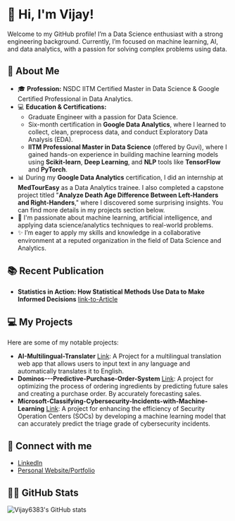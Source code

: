 # 👋 Hi, I'm Vijay!

Welcome to my GitHub profile! I’m a Data Science enthusiast with a strong engineering background. Currently, I’m focused on machine learning, AI, and data analytics, with a passion for solving complex problems using data.

## 🚀 About Me
- 🎓 **Profession:** NSDC IITM Certified Master in Data Science & Google Certified Professional in Data Analytics.
- 💻 **Education & Certifications:**
  - Graduate Engineer with a passion for Data Science.
  - Six-month certification in **Google Data Analytics**, where I learned to collect, clean, preprocess data, and conduct Exploratory Data Analysis (EDA).
  - **IITM Professional Master in Data Science** (offered by Guvi), where I gained hands-on experience in building machine learning models using **Scikit-learn**, **Deep Learning**, and **NLP** tools like **TensorFlow** and **PyTorch**.
- 📊 During my **Google Data Analytics** certification, I did an internship at **MedTourEasy** as a Data Analytics trainee. I also completed a capstone project titled "**Analyze Death Age Difference Between Left-Handers and Right-Handers**," where I discovered some surprising insights. You can find more details in my projects section below.
- 🌱 I'm passionate about machine learning, artificial intelligence, and applying data science/analytics techniques to real-world problems.
- ✨ I’m eager to apply my skills and knowledge in a collaborative environment at a reputed organization in the field of Data Science and Analytics.

## 📚 Recent Publication
- **Statistics in Action: How Statistical Methods Use Data to Make Informed Decisions** [link-to-Article](https://medium.com/@mosesbeard6383/statistics-in-action-how-statistical-methods-use-data-to-make-informed-decisions-33716fc89c00)

## 💻 My Projects
Here are some of my notable projects:
- **AI-Multilingual-Translater** [Link](https://github.com/Vijay6383/AI-Multilingual-Translater): A Project for a multilingual translation web app that allows users to input text in any language and automatically translates it to English.
- **Dominos---Predictive-Purchase-Order-System** [Link](https://github.com/Vijay6383/Dominos---Predictive-Purchase-Order-System): A project for optimizing the process of ordering ingredients by predicting future sales and creating a purchase order. By accurately forecasting sales.
- **Microsoft-Classifying-Cybersecurity-Incidents-with-Machine-Learning** [Link](https://github.com/Vijay6383/Microsoft-Classifying-Cybersecurity-Incidents-with-Machine-Learning): A project for enhancing the efficiency of Security Operation Centers (SOCs) by developing a machine learning model that can accurately predict the triage grade of cybersecurity incidents.

## 🔗 Connect with me
- [LinkedIn](https://www.linkedin.com/in/vijay-moses-avm/)
- [Personal Website/Portfolio](https://www.datascienceportfol.io/VijayMoses/)

## 🧑‍💻 GitHub Stats

![Vijay6383's GitHub stats](https://github-readme-stats.vercel.app/api?username=Vijay6383&show_icons=true&count_private=true&hide=prs&theme=radical)


